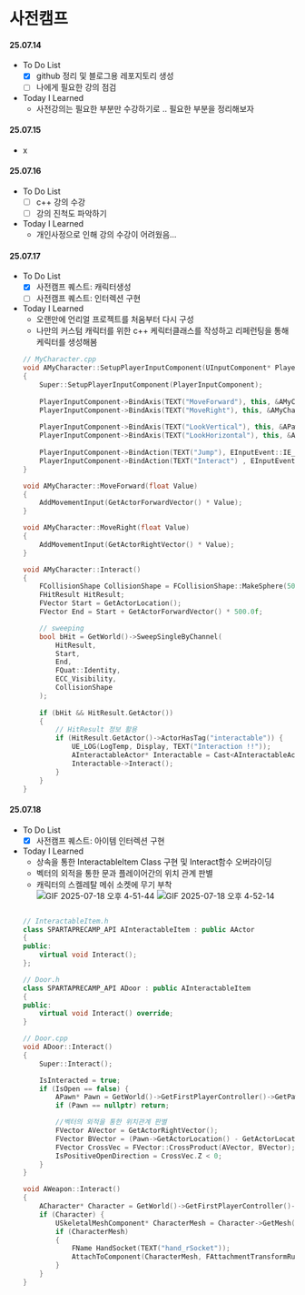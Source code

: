 # 사전캠프

#### 25.07.14
- To Do List
  - [x] github 정리 및 블로그용 레포지토리 생성
  - [ ] 나에게 필요한 강의 점검
- Today I Learned
  - 사전강의는 필요한 부분만 수강하기로 .. 필요한 부분을 정리해보자 
#### 25.07.15
- x

#### 25.07.16
- To Do List 
  - [ ] c++ 강의 수강
  - [ ] 강의 진척도 파악하기
- Today I Learned
  - 개인사정으로 인해 강의 수강이 어려웠음...

#### 25.07.17
- To Do List 
  - [x] 사전캠프 퀘스트: 캐릭터생성
  - [ ] 사전캠프 퀘스트: 인터렉션 구현
- Today I Learned
  - 오랜만에 언리얼 프로젝트를 처움부터 다시 구성
  - 나만의 커스텀 캐릭터를 위한 c++ 케릭터클래스를 작성하고 리페런팅을 통해 케릭터를 생성해봄
  ```C++
  // MyCharacter.cpp
  void AMyCharacter::SetupPlayerInputComponent(UInputComponent* PlayerInputComponent)
  {
      Super::SetupPlayerInputComponent(PlayerInputComponent);
      
      PlayerInputComponent->BindAxis(TEXT("MoveForward"), this, &AMyCharacter::MoveForward);
      PlayerInputComponent->BindAxis(TEXT("MoveRight"), this, &AMyCharacter::MoveRight);
      
      PlayerInputComponent->BindAxis(TEXT("LookVertical"), this, &APawn::AddControllerPitchInput);
      PlayerInputComponent->BindAxis(TEXT("LookHorizontal"), this, &APawn::AddControllerYawInput);
      
      PlayerInputComponent->BindAction(TEXT("Jump"), EInputEvent::IE_Pressed, this, &ACharacter::Jump);
      PlayerInputComponent->BindAction(TEXT("Interact") , EInputEvent::IE_Pressed, this, &AMyCharacter::Interact);
  }
  
  void AMyCharacter::MoveForward(float Value)
  {
      AddMovementInput(GetActorForwardVector() * Value);
  }
  
  void AMyCharacter::MoveRight(float Value)
  {
      AddMovementInput(GetActorRightVector() * Value);
  }
  
  void AMyCharacter::Interact()
  {
      FCollisionShape CollisionShape = FCollisionShape::MakeSphere(50.0f); // 반지름 50 구체
      FHitResult HitResult;
      FVector Start = GetActorLocation();
      FVector End = Start + GetActorForwardVector() * 500.0f;

      // sweeping
      bool bHit = GetWorld()->SweepSingleByChannel(
          HitResult,
          Start,
          End,
          FQuat::Identity,
          ECC_Visibility,
          CollisionShape
      );
      
      if (bHit && HitResult.GetActor())
      {
          // HitResult 정보 활용
          if (HitResult.GetActor()->ActorHasTag("interactable")) {
              UE_LOG(LogTemp, Display, TEXT("Interaction !!"));
              AInteractableActor* Interactable = Cast<AInteractableActor>(HitResult.GetActor());
              Interactable->Interact();
          }
      }
  }
  ```

#### 25.07.18
- To Do List 
  - [x] 사전캠프 퀘스트: 아이템 인터렉션 구현
- Today I Learned
  - 상속을 통한 InteractableItem Class 구현 및 Interact함수 오버라이딩
  - 벡터의 외적을 통한 문과 플레이어간의 위치 관계 판별
  - 캐릭터의 스켈레탈 메쉬 소켓에 무기 부착  
  ![GIF 2025-07-18 오후 4-51-44](https://github.com/user-attachments/assets/2e8531ca-de98-403d-8d70-cedda96238d5)
  ![GIF 2025-07-18 오후 4-52-14](https://github.com/user-attachments/assets/6a9e3958-e8a5-4cde-b705-3e265fc511fa)
  ```c++

  // InteractableItem.h
  class SPARTAPRECAMP_API AInteractableItem : public AActor
  {
  public:
      virtual void Interact();
  };

  // Door.h
  class SPARTAPRECAMP_API ADoor : public AInteractableItem
  {
  public:
      virtual void Interact() override;
  }

  // Door.cpp
  void ADoor::Interact()
  {
      Super::Interact();

      IsInteracted = true;
      if (IsOpen == false) {
          APawn* Pawn = GetWorld()->GetFirstPlayerController()->GetPawn();
          if (Pawn == nullptr) return;

          //벡터의 외적을 통한 위치관계 판별
          FVector AVector = GetActorRightVector();
          FVector BVector = (Pawn->GetActorLocation() - GetActorLocation()).GetSafeNormal();
          FVector CrossVec = FVector::CrossProduct(AVector, BVector);
          IsPositiveOpenDirection = CrossVec.Z < 0;
      }
  }

  void AWeapon::Interact()
  {
      ACharacter* Character = GetWorld()->GetFirstPlayerController()->GetCharacter();
      if (Character) {
          USkeletalMeshComponent* CharacterMesh = Character->GetMesh();
          if (CharacterMesh)
          {
              FName HandSocket(TEXT("hand_rSocket"));
              AttachToComponent(CharacterMesh, FAttachmentTransformRules::SnapToTargetNotIncludingScale, HandSocket);
          }
      }
  }
  ```
